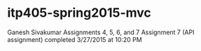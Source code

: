 # itp405-spring2015-mvc
Ganesh Sivakumar Assignments 4, 5, 6, and 7
Assignment 7 (API assignment) completed 3/27/2015 at 10:20 PM

